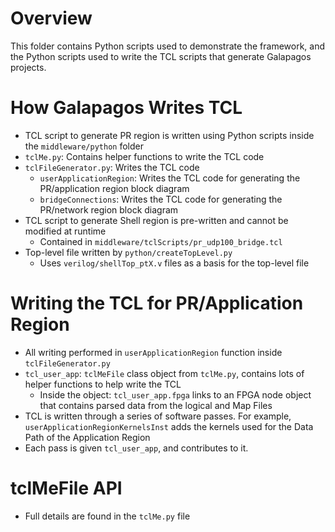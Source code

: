 # Overview
This folder contains Python scripts used to demonstrate the framework, and the Python scripts used to write the TCL scripts that generate Galapagos projects.

# How Galapagos Writes TCL
- TCL script to generate PR region is written using Python scripts inside the `middleware/python` folder
- `tclMe.py`: Contains helper functions to write the TCL code
- `tclFileGenerator.py`: Writes the TCL code
  - `userApplicationRegion`: Writes the TCL code for generating the PR/application region block diagram
  - `bridgeConnections`: Writes the TCL code for generating the PR/network region block diagram
- TCL script to generate Shell region is pre-written and cannot be modified at runtime
  - Contained in `middleware/tclScripts/pr_udp100_bridge.tcl`
- Top-level file written by `python/createTopLevel.py`
  - Uses `verilog/shellTop_ptX.v` files as a basis for the top-level file
 
# Writing the TCL for PR/Application Region
- All writing performed in `userApplicationRegion` function inside `tclFileGenerator.py`
- `tcl_user_app`: `tclMeFile` class object from `tclMe.py`, contains lots of helper functions to help write the TCL
  - Inside the object: `tcl_user_app.fpga` links to an FPGA node object that contains parsed data from the logical and Map Files
- TCL is written through a series of software passes. For example, `userApplicationRegionKernelsInst` adds the kernels used for the Data Path of the Application Region
- Each pass is given `tcl_user_app`, and contributes to it.

# tclMeFile API
- Full details are found in the `tclMe.py` file
